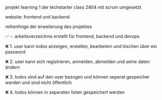 projekt learning 1 der techstarter class 2404 mit scrum umgesetzt

website: frontend und backend

reihenfolge der erweiterung des projektes

✅ -. arbeitsverzeichnis erstellt für frontend, backend und devops


❌ 1. user kann todos anzeigen, erstellen, bearbeiten und löschen über ein password

❌ 2. user kann sich registrieren, anmelden, abmelden und seine daten ändern

❌ 3. todos sind auf den user bezogen und können seperat gespeicher werden und sind nicht öffentlich

❌ 4. todos können in seperaten listen gespeichert werden
